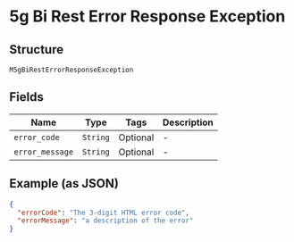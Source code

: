 
# 5g Bi Rest Error Response Exception

## Structure

`M5gBiRestErrorResponseException`

## Fields

| Name | Type | Tags | Description |
|  --- | --- | --- | --- |
| `error_code` | `String` | Optional | - |
| `error_message` | `String` | Optional | - |

## Example (as JSON)

```json
{
  "errorCode": "The 3-digit HTML error code",
  "errorMessage": "a description of the error"
}
```

